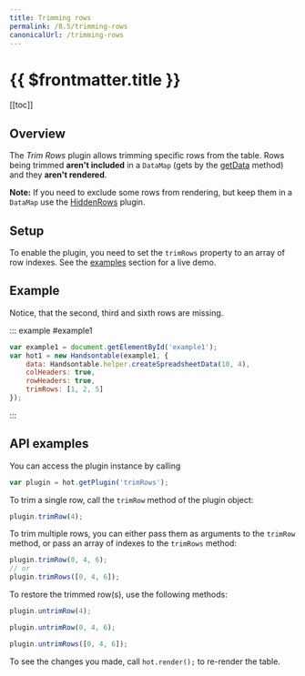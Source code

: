 ```yaml
---
title: Trimming rows
permalink: /8.5/trimming-rows
canonicalUrl: /trimming-rows
---
```


# {{ $frontmatter.title }}

[[toc]]

## Overview

The _Trim Rows_ plugin allows trimming specific rows from the table. Rows being trimmed **aren't included** in a `DataMap` (gets by the [getData](api/core.md#getData) method) and they **aren't rendered**.

**Note:** If you need to exclude some rows from rendering, but keep them in a `DataMap` use the [HiddenRows](hiding-rows.md) plugin.

## Setup

To enable the plugin, you need to set the `trimRows` property to an array of row indexes.
See the [examples](#example) section for a live demo.

## Example

Notice, that the second, third and sixth rows are missing.

::: example #example1
```js
var example1 = document.getElementById('example1');
var hot1 = new Handsontable(example1, {
    data: Handsontable.helper.createSpreadsheetData(10, 4),
    colHeaders: true,
    rowHeaders: true,
    trimRows: [1, 2, 5]
});
```
:::

## API examples

You can access the plugin instance by calling

```js
var plugin = hot.getPlugin('trimRows');
```

To trim a single row, call the `trimRow` method of the plugin object:

```js
plugin.trimRow(4);
```
To trim multiple rows, you can either pass them as arguments to the `trimRow` method, or pass an array of indexes to the `trimRows` method:

```js
plugin.trimRow(0, 4, 6);
// or
plugin.trimRows([0, 4, 6]);
```

To restore the trimmed row(s), use the following methods:

```js
plugin.untrimRow(4);
```
```js
plugin.untrimRow(0, 4, 6);
```
```js
plugin.untrimRows([0, 4, 6]);
```

To see the changes you made, call `hot.render();` to re-render the table.
